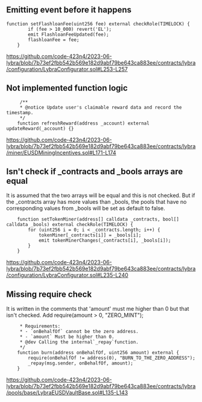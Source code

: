 ## Emitting event before it happens
```
function setFlashloanFee(uint256 fee) external checkRole(TIMELOCK) {
        if (fee > 10_000) revert('EL');
        emit FlashloanFeeUpdated(fee);
        flashloanFee = fee;
    }
```
https://github.com/code-423n4/2023-06-lybra/blob/7b73ef2fbb542b569e182d9abf79be643ca883ee/contracts/lybra/configuration/LybraConfigurator.sol#L253-L257

## Not implemented function logic
```
     /**
     * @notice Update user's claimable reward data and record the timestamp.
     */
    function refreshReward(address _account) external updateReward(_account) {}
```
https://github.com/code-423n4/2023-06-lybra/blob/7b73ef2fbb542b569e182d9abf79be643ca883ee/contracts/lybra/miner/EUSDMiningIncentives.sol#L171-L174

## Isn't check if _contracts and _bools arrays are equal
It is assumed that the two arrays will be equal and this is not checked. But if the _contracts array has more values than _bools, the pools that have no corresponding values from _bools will be set as default to false.

```
    function setTokenMiner(address[] calldata _contracts, bool[] calldata _bools) external checkRole(TIMELOCK) {
        for (uint256 i = 0; i < _contracts.length; i++) {
            tokenMiner[_contracts[i]] = _bools[i];
            emit tokenMinerChanges(_contracts[i], _bools[i]);
        }
    }
```

https://github.com/code-423n4/2023-06-lybra/blob/7b73ef2fbb542b569e182d9abf79be643ca883ee/contracts/lybra/configuration/LybraConfigurator.sol#L235-L240

## Missing require check
It is written in the comments that 'amount' must me higher than 0 but that isn't checked. 
Add require(amount > 0, "ZERO_MINT");
```
     * Requirements:
     * - `onBehalfOf` cannot be the zero address.
     * - `amount` Must be higher than 0.
     * @dev Calling the internal`_repay`function.
     */
    function burn(address onBehalfOf, uint256 amount) external {
        require(onBehalfOf != address(0), "BURN_TO_THE_ZERO_ADDRESS");
        _repay(msg.sender, onBehalfOf, amount);
    }
```
https://github.com/code-423n4/2023-06-lybra/blob/7b73ef2fbb542b569e182d9abf79be643ca883ee/contracts/lybra/pools/base/LybraEUSDVaultBase.sol#L135-L143
